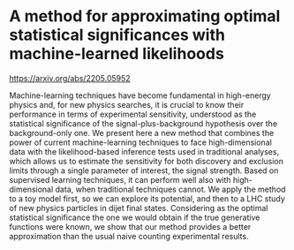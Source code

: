 # A method for approximating optimal statistical significances with machine-learned likelihoods
https://arxiv.org/abs/2205.05952

Machine-learning techniques have become fundamental in high-energy physics and, for new physics searches, it is crucial to know their performance in terms of experimental sensitivity, understood as the statistical significance of the signal-plus-background hypothesis over the background-only one. We present here a new method that combines the power of current machine-learning techniques to face high-dimensional data with the likelihood-based inference tests used in traditional analyses, which allows us to estimate the sensitivity for both discovery and exclusion limits through a single parameter of interest, the signal strength. Based on supervised learning techniques, it can perform well also with high-dimensional data, when traditional techniques cannot. We apply the method to a toy model first, so we can explore its potential, and then to a LHC study of new physics particles in dijet final states. Considering as the optimal statistical significance the one we would obtain if the true generative functions were known, we show that our method provides a better approximation than the usual naive counting experimental results. 
